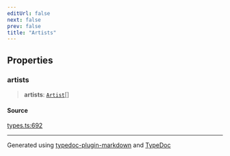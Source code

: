```yaml
---
editUrl: false
next: false
prev: false
title: "Artists"
---
```


## Properties

### artists

> **artists**: [`Artist`](/api/interfaces/artist/)[]

#### Source

[types.ts:692](https://github.com/fostertheweb/spotify-web-sdk/blob/8d95f4b/src/types.ts#L692)

***

Generated using [typedoc-plugin-markdown](https://www.npmjs.com/package/typedoc-plugin-markdown) and [TypeDoc](https://typedoc.org/)
